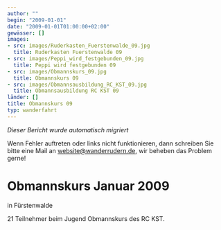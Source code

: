 ```yaml
---
author: ""
begin: "2009-01-01"
date: "2009-01-01T01:00:00+02:00"
gewässer: []
images:
- src: images/Ruderkasten_Fuerstenwalde_09.jpg
  title: Ruderkasten Fuerstenwalde 09
- src: images/Peppi_wird_festgebunden_09.jpg
  title: Peppi wird festgebunden 09
- src: images/Obmannskurs_09.jpg
  title: Obmannskurs 09
- src: images/Obmannsausbildung_RC_KST_09.jpg
  title: Obmannsausbildung RC KST 09
länder: []
title: Obmannskurs 09
typ: wanderfahrt
---
```



*Dieser Bericht wurde automatisch migriert*

Wenn Fehler auftreten oder links nicht funktionieren, dann schreiben Sie bitte eine Mail an website@wanderrudern.de, wir beheben das Problem gerne!



# Obmannskurs Januar 2009


in Fürstenwalde

21 Teilnehmer beim Jugend Obmannskurs des RC KST.